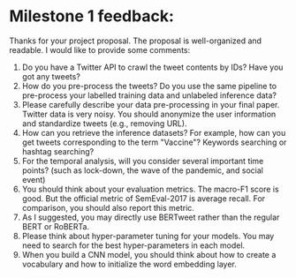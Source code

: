 # Milestone 1 feedback:

Thanks for your project proposal. 
The proposal is well-organized and readable. I would like to provide some comments:
1. Do you have a Twitter API to crawl the tweet contents by IDs? Have you got any tweets? 
2. How do you pre-process the tweets? Do you use the same pipeline to pre-process your labelled training data and unlabeled inference data?
3. Please carefully describe your data pre-processing in your final paper. Twitter data is very noisy. You should anonymize the user information and standardize tweets (e.g., removing URL). 
4. How can you retrieve the inference datasets? For example, how can you get tweets corresponding to the term "Vaccine"? Keywords searching or hashtag searching? 
5. For the temporal analysis, will you consider several important time points? (such as lock-down, the wave of the pandemic, and social event)
6. You should think about your evaluation metrics. The macro-F1 score is good. But the official metric of SemEval-2017 is average recall. For comparison, you should also report this metric. 
7. As I suggested, you may directly use BERTweet rather than the regular BERT or RoBERTa.
8. Please think about hyper-parameter tuning for your models. You may need to search for the best hyper-parameters in each model. 
9. When you build a CNN model, you should think about how to create a vocabulary and how to initialize the word embedding layer. 
